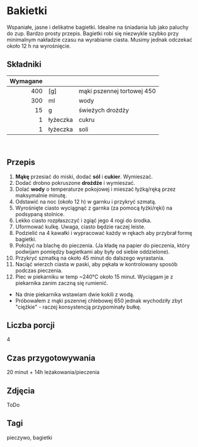 # Bakietki

Wspaniałe, jasne i delikatne bagietki. Idealne na śniadania lub jako paluchy do zup. Bardzo prosty przepis. Bagietki robi się niezwykle szybko przy minimalnym nakładzie czasu na wyrabianie ciasta. Musimy jednak odczekać około 12 h na wyrośnięcie. 

## Składniki

|Wymagane||| 
|--:|--|--- |
|400|[g]|mąki pszennej tortowej 450| 
|300|ml|wody|
|15|g|świeżych drożdży| 
|1|łyżeczka|cukru|
|1|łyżeczka|soli| 
<br /> 

## Przepis

1. **Mąkę** przesiać do miski, dodać **sól** i **cukier**. Wymieszać.
2. Dodać drobno pokruszone **drożdże** i wymieszać.
3. Dolać **wody** o temperaturze pokojowej i mieszać łyżką/ręką przez maksymalnie minutę.
4. Odstawić na noc (około 12 h) w garnku i przykryć szmatą.
5. Wyrośnięte ciasto wyciągnąć z garnka (za pomocą łyżki/ręki) na podsypaną stolnice.
6. Lekko ciasto rozpłaszczyć i zgiąć jego 4 rogi do środka.
7. Uformować kulkę. Uwaga, ciasto będzie raczej leiste.
8. Podzielić na 4 kawałki i wypracować każdy w rękach aby przybrał formę bagietki.
9. Położyć na blachę do pieczenia. (Ja kładę na papier do pieczenia, który podwijam pomiędzy bagietkami aby były od siebie oddzielone).
10. Przykryć szmatką na około 45 minut do dalszego wyrastania.
11. Naciąć wierzch ciasta w paski, aby pękała w kontrolowany sposób podczas pieczenia.
12. Piec w piekarniku w temp ~240&deg;C około 15 minut. Wyciągam je z piekarnika zanim zaczną się rumienić.

* Na dnie piekarnika wstawiam dwie kokili z wodą.
* Próbowałem z mąki pszennej chlebowej 650 jednak wychodziły zbyt "ciężkie" - raczej konsystencją przypominały bułkę.

## Liczba porcji

4 

## Czas przygotowywania

20 minut + 14h leżakowania/pieczenia

## Zdjęcia

ToDo

## Tagi

pieczywo, bagietki



